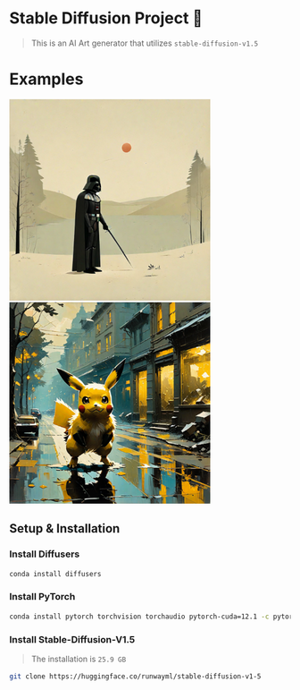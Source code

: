 # Stable Diffusion Project 🎨

> This is an AI Art generator that utilizes `stable-diffusion-v1.5`

# Examples

<p float=left>
  <img src="./media/medieval darth vader.png" height=360px>
  <img src="./media/pokemon digital art.png" height=360px>
</p>

## Setup & Installation

### Install Diffusers
```bash
conda install diffusers
```

### Install PyTorch
```bash
conda install pytorch torchvision torchaudio pytorch-cuda=12.1 -c pytorch -c nvidia
```

### Install Stable-Diffusion-V1.5
> The installation is `25.9 GB`

```bash
git clone https://huggingface.co/runwayml/stable-diffusion-v1-5
```
